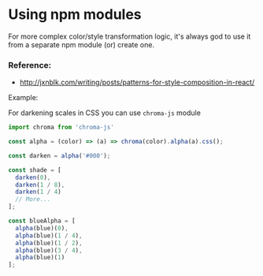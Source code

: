 # Using npm modules
For more complex color/style transformation logic, it's always god to use it from a separate npm module (or) create one.

### Reference:
- http://jxnblk.com/writing/posts/patterns-for-style-composition-in-react/


Example:

For darkening scales in CSS you can use `chroma-js` module
```javascript
import chroma from 'chroma-js'

const alpha = (color) => (a) => chroma(color).alpha(a).css();

const darken = alpha('#000');

const shade = [
  darken(0),
  darken(1 / 8),
  darken(1 / 4)
  // More...
];

const blueAlpha = [
  alpha(blue)(0),
  alpha(blue)(1 / 4),
  alpha(blue)(1 / 2),
  alpha(blue)(3 / 4),
  alpha(blue)(1)
];
```
